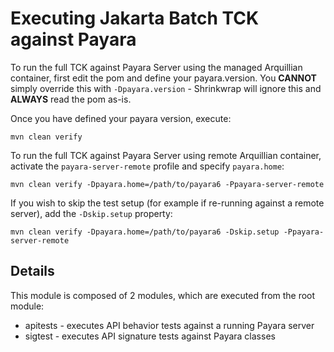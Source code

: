 <!--- 
Copyright (c) 2022 Contributors to the Eclipse Foundation

See the NOTICE file distributed with this work for additional information regarding copyright 
ownership. Licensed under the Apache License, Version 2.0 (the "License"); 
you may not use this file except in compliance with the License. You may 
obtain a copy of the License at http://www.apache.org/licenses/LICENSE-2.0 
Unless required by applicable law or agreed to in writing, software distributed 
under the License is distributed on an "AS IS" BASIS, WITHOUT WARRANTIES 
OR CONDITIONS OF ANY KIND, either express or implied. See the License for 
the specific language governing permissions and limitations under the License. 
SPDX-License-Identifier: Apache-2.0
--->

# Executing Jakarta Batch TCK against Payara

To run the full TCK against Payara Server using the managed Arquillian container, first edit the pom and define your payara.version.
You **CANNOT** simply override this with `-Dpayara.version` - Shrinkwrap will ignore this and **ALWAYS** read the pom as-is.

Once you have defined your payara version, execute:

```
mvn clean verify
```

To run the full TCK against Payara Server using remote Arquillian container, activate the `payara-server-remote` profile and specify `payara.home`:

```
mvn clean verify -Dpayara.home=/path/to/payara6 -Ppayara-server-remote
```

If you wish to skip the test setup (for example if re-running against a remote server), add the `-Dskip.setup` property:

```
mvn clean verify -Dpayara.home=/path/to/payara6 -Dskip.setup -Ppayara-server-remote
```

## Details

This module is composed of 2 modules, which are executed from the root module:

* apitests - executes API behavior tests against a running Payara server
* sigtest - executes API signature tests against Payara classes